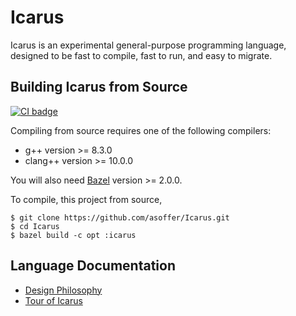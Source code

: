 # Icarus

Icarus is an experimental general-purpose programming language, designed to be
fast to compile, fast to run, and easy to migrate.

## Building Icarus from Source

[![CI badge](https://github.com/asoffer/Icarus/workflows/CI/badge.svg)](https://github.com/asoffer/Icarus/actions?query=workflow%3ACI)

Compiling from source requires one of the following compilers:

* g++ version >= 8.3.0
* clang++ version >= 10.0.0

You will also need [Bazel](http://bazel.build) version >= 2.0.0.

To compile, this project from source,

```
$ git clone https://github.com/asoffer/Icarus.git
$ cd Icarus
$ bazel build -c opt :icarus
```

## Language Documentation

 * [Design Philosophy](docs/index.md)
 * [Tour of Icarus](docs/tour.md)
